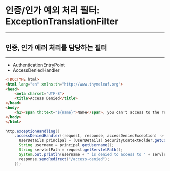 # 인증/인가 예외 처리 필터: ExceptionTranslationFilter

* * *

## 인증, 인가 에러 처리를 담당하는 필터

* * *

- AuthenticationEntryPoint
- AccessDeniedHandler

~~~html
<!DOCTYPE html>
<html lang="en" xmlns:th="http://www.thymeleaf.org">
<head>
    <meta charset="UTF-8">
    <title>Access Denied</title>
</head>
<body>
    <h1><span th:text="${name}">Name</span>, you can't access to the resource.</h1>
</body>
</html>
~~~   

~~~java
http.exceptionHandling()
    .accessDeniedHandler((request, response, accessDeniedException) -> {
      UserDetails principal = (UserDetails) SecurityContextHolder.getContext().getAuthentication().getPrincipal();
      String username = principal.getUsername();
      String servletPath = request.getServletPath();
      System.out.println(username + " is denied to access to " + servletPath);
      response.sendRedirect("/access-denied");
    });
~~~